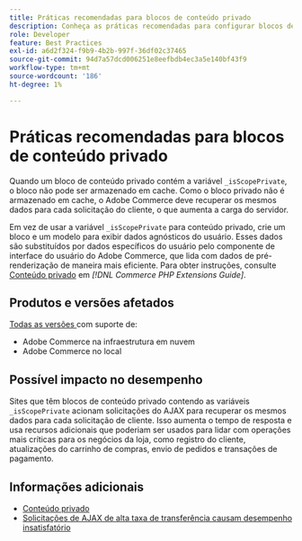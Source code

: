 ```yaml
---
title: Práticas recomendadas para blocos de conteúdo privado
description: Conheça as práticas recomendadas para configurar blocos de conteúdo privado para otimizar o desempenho da loja.
role: Developer
feature: Best Practices
exl-id: a6d2f324-f9b9-4b2b-997f-36df02c37465
source-git-commit: 94d7a57dcd006251e8eefbdb4ec3a5e140bf43f9
workflow-type: tm+mt
source-wordcount: '186'
ht-degree: 1%

---
```


# Práticas recomendadas para blocos de conteúdo privado

Quando um bloco de conteúdo privado contém a variável `_isScopePrivate`, o bloco não pode ser armazenado em cache. Como o bloco privado não é armazenado em cache, o Adobe Commerce deve recuperar os mesmos dados para cada solicitação do cliente, o que aumenta a carga do servidor.

Em vez de usar a variável `_isScopePrivate` para conteúdo privado, crie um bloco e um modelo para exibir dados agnósticos do usuário. Esses dados são substituídos por dados específicos do usuário pelo componente de interface do usuário do Adobe Commerce, que lida com dados de pré-renderização de maneira mais eficiente. Para obter instruções, consulte [Conteúdo privado](https://developer.adobe.com/commerce/php/development/cache/page/private-content/) em _[!DNL Commerce PHP Extensions Guide]_.

## Produtos e versões afetados

[Todas as versões ](../../../release/versions.md) com suporte de:

- Adobe Commerce na infraestrutura em nuvem
- Adobe Commerce no local

## Possível impacto no desempenho

Sites que têm blocos de conteúdo privado contendo as variáveis `_isScopePrivate` acionam solicitações do AJAX para recuperar os mesmos dados para cada solicitação de cliente. Isso aumenta o tempo de resposta e usa recursos adicionais que poderiam ser usados para lidar com operações mais críticas para os negócios da loja, como registro do cliente, atualizações do carrinho de compras, envio de pedidos e transações de pagamento.

## Informações adicionais

- [Conteúdo privado](../../../performance/configuration.md#client-side-optimization-settings)
- [Solicitações de AJAX de alta taxa de transferência causam desempenho insatisfatório](https://experienceleague.adobe.com/docs/commerce-knowledge-base/kb/troubleshooting/miscellaneous/high-throughput-ajax-requests-cause-poor-performance.html?lang=pt-BR)
